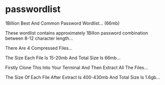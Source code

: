 # passwordlist
1Billion Best And Common Password Wordlist... (66mb)

These wordlist contains approximately 1Billon password combination between 8-12 character length...

There Are 4 Compressed Files...

The Size Each File Is 15-20mb And Total Size Is 66mb...

Firstly Clone This Into Your Terminal And Then Extract All The Files...

The Size Of Each File After Extract Is 400-430mb And Total Size Is 1.6gb...
